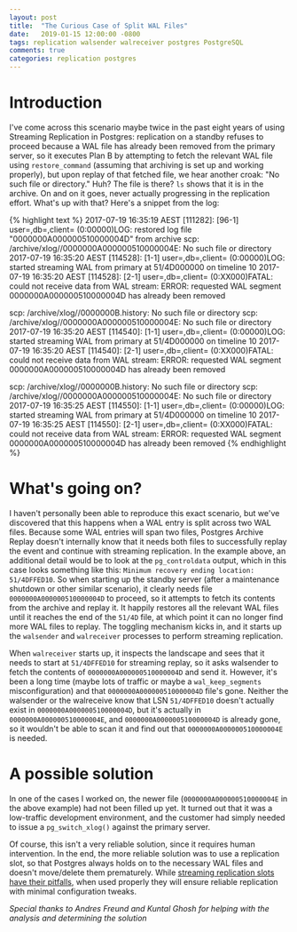 ```yaml
---
layout: post
title:  "The Curious Case of Split WAL Files"
date:   2019-01-15 12:00:00 -0800
tags: replication walsender walreceiver postgres PostgreSQL
comments: true
categories: replication postgres
---
```


# Introduction
I've come across this scenario maybe twice in the past eight years of using Streaming Replication in Postgres: replication on a standby refuses to proceed because a WAL file has already been removed from the primary server, so it executes Plan B by attempting to fetch the relevant WAL file using `restore_command` (assuming that archiving is set up and working properly), but upon replay of that fetched file, we hear another croak: "No such file or directory."  Huh?  The file is there?  `ls` shows that it is in the archive.  On and on it goes, never actually progressing in the replication effort.  What's up with that?  Here's a snippet from the log:

{% highlight text %}
2017-07-19 16:35:19 AEST [111282]: [96-1] user=,db=,client=  (0:00000)LOG:  restored log file "0000000A000000510000004D" from archive
scp: /archive/xlog//0000000A000000510000004E: No such file or directory
2017-07-19 16:35:20 AEST [114528]: [1-1] user=,db=,client=  (0:00000)LOG:  started streaming WAL from primary at 51/4D000000 on timeline 10
2017-07-19 16:35:20 AEST [114528]: [2-1] user=,db=,client=  (0:XX000)FATAL:  could not receive data from WAL stream: ERROR:  requested WAL segment 0000000A000000510000004D has already been removed

scp: /archive/xlog//0000000B.history: No such file or directory
scp: /archive/xlog//0000000A000000510000004E: No such file or directory
2017-07-19 16:35:20 AEST [114540]: [1-1] user=,db=,client=  (0:00000)LOG:  started streaming WAL from primary at 51/4D000000 on timeline 10
2017-07-19 16:35:20 AEST [114540]: [2-1] user=,db=,client=  (0:XX000)FATAL:  could not receive data from WAL stream: ERROR:  requested WAL segment 0000000A000000510000004D has already been removed

scp: /archive/xlog//0000000B.history: No such file or directory
scp: /archive/xlog//0000000A000000510000004E: No such file or directory
2017-07-19 16:35:25 AEST [114550]: [1-1] user=,db=,client=  (0:00000)LOG:  started streaming WAL from primary at 51/4D000000 on timeline 10
2017-07-19 16:35:25 AEST [114550]: [2-1] user=,db=,client=  (0:XX000)FATAL:  could not receive data from WAL stream: ERROR:  requested WAL segment 0000000A000000510000004D has already been removed
{% endhighlight %}

# What's going on?
I haven't personally been able to reproduce this exact scenario, but we've discovered that this happens when a WAL entry is split across two WAL files.  Because some WAL entries will span two files, Postgres Archive Replay doesn't internally know that it needs both files to successfully replay the event and continue with streaming replication.  In the example above, an additional detail would be to look at the `pg_controldata` output, which in this case looks something like this: `Minimum recovery ending location: 51/4DFFED10`.  So when starting up the standby server (after a maintenance shutdown or other similar scenario), it clearly needs file `0000000A000000510000004D` to proceed, so it attempts to fetch its contents from the archive and replay it.  It happily restores all the relevant WAL files until it reaches the end of the `51/4D` file, at which point it can no longer find more WAL files to replay.  The toggling mechanism kicks in, and it starts up the `walsender` and `walreceiver` processes to perform streaming replication.

When `walreceiver` starts up, it inspects the landscape and sees that it needs to start at `51/4DFFED10` for streaming replay, so it asks walsender to fetch the contents of `0000000A000000510000004D` and send it.  However, it's been a long time (maybe lots of traffic or maybe a `wal_keep_segments` misconfiguration) and that `0000000A000000510000004D` file's gone.  Neither the walsender or the walreceive know that LSN `51/4DFFED10` doesn't actually exist in `0000000A000000510000004D`, but it's actually in `0000000A000000510000004E`, and `0000000A000000510000004D` is already gone, so it wouldn't be able to scan it and find out that `0000000A000000510000004E` is needed.  

# A possible solution
In one of the cases I worked on, the newer file (`0000000A000000510000004E` in the above example) had not been filled up yet.  It turned out that it was a low-traffic development environment, and the customer had simply needed to issue a `pg_switch_xlog()` against the primary server.

Of course, this isn't a very reliable solution, since it requires human intervention.  In the end, the more reliable solution was to use a replication slot, so that Postgres always holds on to the necessary WAL files and doesn't move/delete them prematurely.  While [streaming replication slots have their pitfalls](http://richyen.com/replication/postgres/2019/01/08/zombie_transactions.html), when used properly they will ensure reliable replication with minimal configuration tweaks.

*Special thanks to Andres Freund and Kuntal Ghosh for helping with the analysis and determining the solution*
